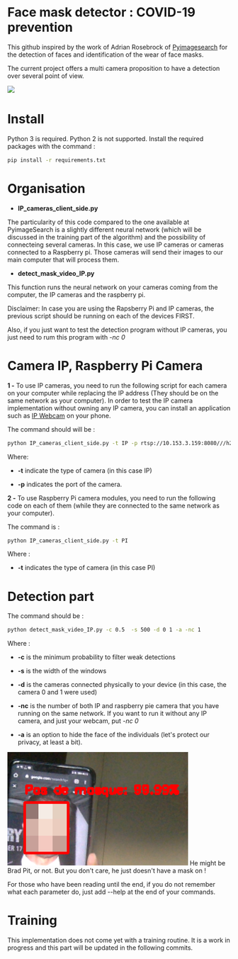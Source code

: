 # Face mask detector : COVID-19 prevention

This github inspired by the work of Adrian Rosebrock of [Pyimagesearch](https://www.pyimagesearch.com/) for the detection of faces and identification of the wear of face masks.

The current project offers a multi camera proposition to have a detection over several point of view.

![](https://media.giphy.com/media/lQJZDVN4wX8HuAZnke/giphy.gif)

# Install

Python 3 is required. Python 2 is not supported.
Install the required packages with the command :


```sh
pip install -r requirements.txt
```

# Organisation

- **IP_cameras_client_side.py**

The particularity of this code compared to the one available at PyimageSearch is a slightly different neural network (which will be discussed in the training part of the algorithm) and the possibility of connecteing several cameras. In this case, we use IP cameras or cameras connected to a Raspberry pi. Those cameras will send their images to our main computer that will process them.

- **detect_mask_video_IP.py**

This function runs the neural network on your cameras coming from the computer, the IP cameras and the raspberry pi.

Disclaimer: In case you are using the Rapsberry Pi and IP cameras, the previous script should be running on each of the devices FIRST.

Also, if you just want to test the detection program without IP cameras, you just need to rum this program with *-nc  0*


# Camera IP, Raspberry Pi Camera

**1 -** To use IP cameras, you need to run the following script for each camera on your computer while replacing the IP address (They should be on the same network as your computer).
In order to test the IP camera implementation without owning any IP camera, you can install an application such as [IP Webcam](https://play.google.com/store/apps/details?id=com.pas.webcam&hl=en) on your phone. 

The command should will be : 

```sh
python IP_cameras_client_side.py -t IP -p rtsp://10.153.3.159:8080///h264_ulaw.sd
```

Where:

* **-t** indicate the type of camera (in this case IP) 

* **-p** indicates the port of the camera.

**2 -** To use Raspberry Pi camera modules, you need to run the following code on each of them (while they are connected to the same network as your computer).

The command is :

```sh
python IP_cameras_client_side.py -t PI
```

Where :
* **-t** indicates the type of camera (in this case PI)



# Detection part

The command should be : 

```sh
python detect_mask_video_IP.py -c 0.5  -s 500 -d 0 1 -a -nc 1
```

Where :

* **-c** is the minimum probability to filter weak detections

* **-s** is the width of the windows 

* **-d** is the cameras connected physically to your device (in this case, the camera 0 and 1 were used)

* **-nc** is the number of both IP and raspberry pie camera that you have running on the same network. If you want to run it without any IP camera, and just your webcam, put *-nc 0*

* **-a** is an option to hide the face of the individuals (let's protect our privacy, at least a bit).

![](ressources/brad_pit.png)
    He might be Brad Pit, or not. But you don't care, he just doesn't have a mask on !



For those who have been reading until the end, if you do not remember what each parameter do, just add --help at the end of your commands.


# Training

This implementation does not come yet with a training routine. It is a work in progress and this part will be updated in the following commits.